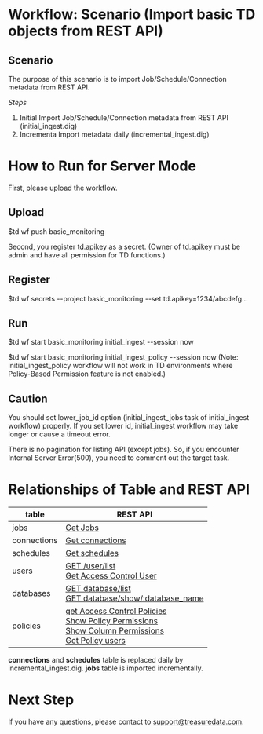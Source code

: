 # Workflow: Scenario (Import basic TD objects from REST API)

## Scenario

The purpose of this scenario is to import Job/Schedule/Connection metadata from REST API.

*Steps*
1. Initial Import Job/Schedule/Connection metadata from REST API (initial_ingest.dig)
2. Incrementa Import metadata daily (incremental_ingest.dig)

# How to Run for Server Mode

First, please upload the workflow.

## Upload
  $td wf push basic_monitoring

Second, you register td.apikey as a secret. (Owner of td.apikey must be admin and have all permission for TD functions.)

## Register
  $td wf secrets --project basic_monitoring --set td.apikey=1234/abcdefg...

## Run
  $td wf start basic_monitoring initial_ingest --session now
  
  $td wf start basic_monitoring initial_ingest_policy --session now
  (Note: initial_ingest_policy workflow will not work in TD environments where Policy-Based Permission feature is not enabled.)

## Caution
  You should set lower_job_id option (initial_ingest_jobs task of initial_ingest workflow) properly.
  If you set lower id, initial_ingest workflow may take longer or cause a timeout error.

  There is no pagination for listing API (except jobs). So, if you encounter Internal Server Error(500), you need to comment out the target task.

# Relationships of Table and REST API

| table | REST API|
| ----- | --------|
| jobs  | [Get Jobs](https://api-docs.treasuredata.com/pages/td-api/tag/Jobs/#tag/Jobs/operation/getJobs) |
| connections | [Get connections](https://api-docs.treasuredata.com/pages/td-api/tag/Connections/#tag/Connections/operation/getConnections) |
| schedules | [Get schedules](https://api-docs.treasuredata.com/pages/td-api/tag/Schedules/#tag/Schedules/operation/getSchedules) |
| users | [GET /user/list](https://docs.treasuredata.com/display/public/PD/Treasure+Data+User+API) <br>[Get Access Control User](https://api-docs.treasuredata.com/pages/td-api/tag/Access-Control-Users/#tag/Access-Control-Users/operation/getAccessControlUserById) |
| databases | [GET database/list](https://docs.treasuredata.com/display/public/PD/Treasure+Data+Database+API#GET-database/list) <br> [GET database/show/:database_name](https://docs.treasuredata.com/display/public/PD/Treasure+Data+Database+API#GET-database/show/:database_name)|
| policies | [get Access Control Policies](https://api-docs.treasuredata.com/pages/td-api/tag/Access-Control-Policies/#tag/Access-Control-Policies/operation/getAccessControlPolicies) <br> [Show Policy Permissions](https://api-docs.treasuredata.com/pages/td-api/tag/Access-Control-Permissions/#tag/Access-Control-Permissions/operation/gerPermissionByPolicyId) <br> [Show Column Permissions](https://api-docs.treasuredata.com/pages/td-api/tag/Access-Control-Permissions/#tag/Access-Control-Permissions/operation/getColumnPermissionByPolicyId) <br> [Get Policy users](https://api-docs.treasuredata.com/pages/td-api/tag/Access-Control-Users/#tag/Access-Control-Users/operation/getAccessControlPolicyUsers) |

**connections** and **schedules** table is replaced daily by incremental_ingest.dig.
**jobs** table is imported incrementally.

# Next Step
If you have any questions, please contact to support@treasuredata.com.
